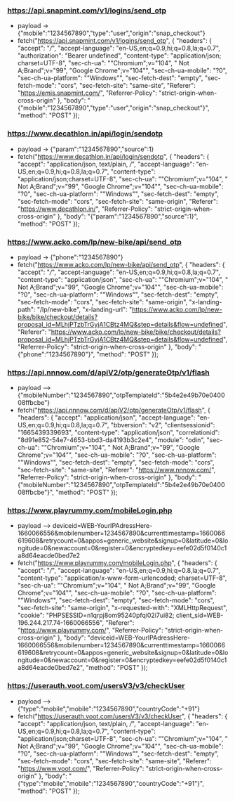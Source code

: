 ### https://api.snapmint.com/v1/logins/send_otp
- payload -> {"mobile":"1234567890","type":"user","origin":"snap_checkout"}
- fetch("https://api.snapmint.com/v1/logins/send_otp", {
  "headers": {
    "accept": "*/*",
    "accept-language": "en-US,en;q=0.9,hi;q=0.8,la;q=0.7",
    "authorization": "Bearer undefined",
    "content-type": "application/json; charset=UTF-8",
    "sec-ch-ua": "\"Chromium\";v=\"104\", \" Not A;Brand\";v=\"99\", \"Google Chrome\";v=\"104\"",
    "sec-ch-ua-mobile": "?0",
    "sec-ch-ua-platform": "\"Windows\"",
    "sec-fetch-dest": "empty",
    "sec-fetch-mode": "cors",
    "sec-fetch-site": "same-site",
    "Referer": "https://emis.snapmint.com/",
    "Referrer-Policy": "strict-origin-when-cross-origin"
  },
  "body": "{\"mobile\":\"1234567890\",\"type\":\"user\",\"origin\":\"snap_checkout\"}",
  "method": "POST"
});

### https://www.decathlon.in/api/login/sendotp
- payload -> {"param":"1234567890","source":1}
- fetch("https://www.decathlon.in/api/login/sendotp", {
  "headers": {
    "accept": "application/json, text/plain, */*",
    "accept-language": "en-US,en;q=0.9,hi;q=0.8,la;q=0.7",
    "content-type": "application/json;charset=UTF-8",
    "sec-ch-ua": "\"Chromium\";v=\"104\", \" Not A;Brand\";v=\"99\", \"Google Chrome\";v=\"104\"",
    "sec-ch-ua-mobile": "?0",
    "sec-ch-ua-platform": "\"Windows\"",
    "sec-fetch-dest": "empty",
    "sec-fetch-mode": "cors",
    "sec-fetch-site": "same-origin",
    "Referer": "https://www.decathlon.in/",
    "Referrer-Policy": "strict-origin-when-cross-origin"
  },
  "body": "{\"param\":\"1234567890\",\"source\":1}",
  "method": "POST"
});

### https://www.acko.com/lp/new-bike/api/send_otp
- payload -> {"phone":"1234567890"}
- fetch("https://www.acko.com/lp/new-bike/api/send_otp", {
  "headers": {
    "accept": "*/*",
    "accept-language": "en-US,en;q=0.9,hi;q=0.8,la;q=0.7",
    "content-type": "application/json",
    "sec-ch-ua": "\"Chromium\";v=\"104\", \" Not A;Brand\";v=\"99\", \"Google Chrome\";v=\"104\"",
    "sec-ch-ua-mobile": "?0",
    "sec-ch-ua-platform": "\"Windows\"",
    "sec-fetch-dest": "empty",
    "sec-fetch-mode": "cors",
    "sec-fetch-site": "same-origin",
    "x-landing-path": "/lp/new-bike",
    "x-landing-url": "https://www.acko.com/lp/new-bike/bike/checkout/details?proposal_id=MLhjPTzbTrGyjA1CBtz4MQ&step=details&flow=undefined",
    "Referer": "https://www.acko.com/lp/new-bike/bike/checkout/details?proposal_id=MLhjPTzbTrGyjA1CBtz4MQ&step=details&flow=undefined",
    "Referrer-Policy": "strict-origin-when-cross-origin"
  },
  "body": "{\"phone\":\"1234567890\"}",
  "method": "POST"
});

### https://api.nnnow.com/d/apiV2/otp/generateOtp/v1/flash
- payload --> {"mobileNumber":"1234567890","otpTemplateId":"5b4e2e49b70e040008ffbcbe"}
- fetch("https://api.nnnow.com/d/apiV2/otp/generateOtp/v1/flash", {
  "headers": {
    "accept": "application/json",
    "accept-language": "en-US,en;q=0.9,hi;q=0.8,la;q=0.7",
    "bbversion": "v2",
    "clientsessionid": "1665439339693",
    "content-type": "application/json",
    "correlationid": "8d91e852-54e7-4653-bbd3-da4193b3c2e4",
    "module": "odin",
    "sec-ch-ua": "\"Chromium\";v=\"104\", \" Not A;Brand\";v=\"99\", \"Google Chrome\";v=\"104\"",
    "sec-ch-ua-mobile": "?0",
    "sec-ch-ua-platform": "\"Windows\"",
    "sec-fetch-dest": "empty",
    "sec-fetch-mode": "cors",
    "sec-fetch-site": "same-site",
    "Referer": "https://www.nnnow.com/",
    "Referrer-Policy": "strict-origin-when-cross-origin"
  },
  "body": "{\"mobileNumber\":\"1234567890\",\"otpTemplateId\":\"5b4e2e49b70e040008ffbcbe\"}",
  "method": "POST"
});

### https://www.playrummy.com/mobileLogin.php
- payload --> deviceid=WEB-YourIPAdressHere-1660066556&mobilenumber=1234567890&currenttimestamp=1660066619608&retrycount=0&appos=generic_website&signup=0&latitude=0&longitude=0&newaccount=0&register=0&encryptedkey=eefe02d5f0140c1a8d64eacde0bed7e2
- fetch("https://www.playrummy.com/mobileLogin.php", {
  "headers": {
    "accept": "*/*",
    "accept-language": "en-US,en;q=0.9,hi;q=0.8,la;q=0.7",
    "content-type": "application/x-www-form-urlencoded; charset=UTF-8",
    "sec-ch-ua": "\"Chromium\";v=\"104\", \" Not A;Brand\";v=\"99\", \"Google Chrome\";v=\"104\"",
    "sec-ch-ua-mobile": "?0",
    "sec-ch-ua-platform": "\"Windows\"",
    "sec-fetch-dest": "empty",
    "sec-fetch-mode": "cors",
    "sec-fetch-site": "same-origin",
    "x-requested-with": "XMLHttpRequest",
    "cookie": "PHPSESSID=n1qrpj8om95240pfqi02i7ui82; client_sid=WEB-196.244.217.74-1660066556",
    "Referer": "https://www.playrummy.com/",
    "Referrer-Policy": "strict-origin-when-cross-origin"
  },
  "body": "deviceid=WEB-YourIPAdressHere-1660066556&mobilenumber=1234567890&currenttimestamp=1660066619608&retrycount=0&appos=generic_website&signup=0&latitude=0&longitude=0&newaccount=0&register=0&encryptedkey=eefe02d5f0140c1a8d64eacde0bed7e2",
  "method": "POST"
});

### https://userauth.voot.com/usersV3/v3/checkUser
- payload --> {"type":"mobile","mobile":"1234567890","countryCode":"+91"}
- fetch("https://userauth.voot.com/usersV3/v3/checkUser", {
  "headers": {
    "accept": "application/json, text/plain, */*",
    "accept-language": "en-US,en;q=0.9,hi;q=0.8,la;q=0.7",
    "content-type": "application/json;charset=UTF-8",
    "sec-ch-ua": "\"Chromium\";v=\"104\", \" Not A;Brand\";v=\"99\", \"Google Chrome\";v=\"104\"",
    "sec-ch-ua-mobile": "?0",
    "sec-ch-ua-platform": "\"Windows\"",
    "sec-fetch-dest": "empty",
    "sec-fetch-mode": "cors",
    "sec-fetch-site": "same-site",
    "Referer": "https://www.voot.com/",
    "Referrer-Policy": "strict-origin-when-cross-origin"
  },
  "body": "{\"type\":\"mobile\",\"mobile\":\"1234567890\",\"countryCode\":\"+91\"}",
  "method": "POST"
});
